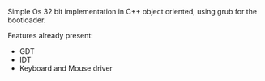 Simple Os 32 bit implementation in C++ object oriented, using grub for the bootloader. 

Features already present: 
- GDT
- IDT
- Keyboard and Mouse driver
